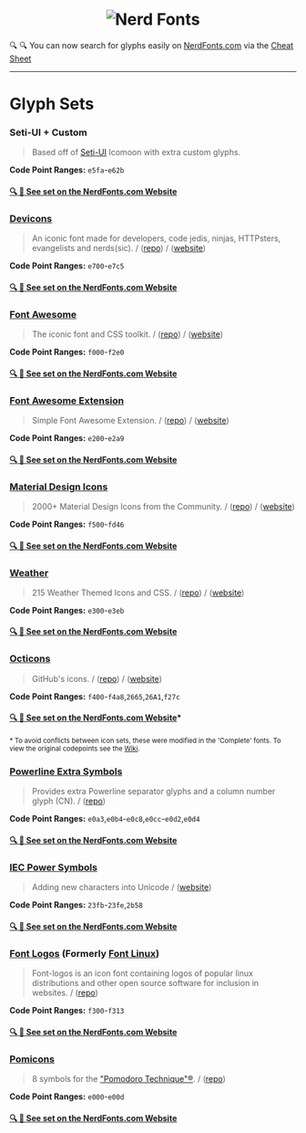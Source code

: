 <h1 align="center">
	<img src="https://raw.githubusercontent.com/ryanoasis/nerd-fonts/master/images/nerd-fonts-logo.svg?sanitize=true" alt="Nerd Fonts" />
</h1>

:mag: :mag: You can now search for glyphs easily on [NerdFonts.com][Cheat Sheet] via the [Cheat Sheet][]

---


# Glyph Sets

### Seti-UI + Custom
> Based off of [Seti-UI] Icomoon with extra custom glyphs.

**Code Point Ranges:** `e5fa`-`e62b`

#### [:mag: :bookmark_tabs: See set on the NerdFonts.com Website](http://nerdfonts.com/?set=nf-custom-#cheat-sheet)

### [Devicons][vorillaz-devicons]
> An iconic font made for developers, code jedis, ninjas, HTTPsters, evangelists and nerds(sic). / ([repo][vorillaz-devicons]) / ([website](https://vorillaz.github.io/devicons/))

**Code Point Ranges:** `e700`-`e7c5`

#### [:mag: :bookmark_tabs: See set on the NerdFonts.com Website](http://nerdfonts.com/?set=nf-dev-#cheat-sheet)

### [Font Awesome][font-awesome]
> The iconic font and CSS toolkit. / ([repo][font-awesome]) / ([website](http://fontawesome.io/))

**Code Point Ranges:** `f000`-`f2e0`

#### [:mag: :bookmark_tabs: See set on the NerdFonts.com Website](http://nerdfonts.com/?set=nf-fa-#cheat-sheet)

### [Font Awesome Extension][font-awesome-extension]
> Simple Font Awesome Extension. / ([repo][font-awesome-extension]) / ([website](https://andrelzgava.github.io/font-awesome-extension/))

**Code Point Ranges:** `e200`-`e2a9`

#### [:mag: :bookmark_tabs: See set on the NerdFonts.com Website](http://nerdfonts.com/?set=nf-fae-#cheat-sheet)

### [Material Design Icons][font-material-design-icons]
> 2000+ Material Design Icons from the Community. / ([repo][font-material-design-icons]) / ([website](https://materialdesignicons.com/))

**Code Point Ranges:** `f500`-`fd46`

#### [:mag: :bookmark_tabs: See set on the NerdFonts.com Website](http://nerdfonts.com/?set=nf-mdi-#cheat-sheet)

### [Weather][font-weather]
> 215 Weather Themed Icons and CSS. / ([repo][font-weather]) / ([website](http://weathericons.io/))

**Code Point Ranges:** `e300`-`e3eb`

#### [:mag: :bookmark_tabs: See set on the NerdFonts.com Website](http://nerdfonts.com/?set=nf-weather-#cheat-sheet)

### [Octicons][octicons]
> GitHub's icons. / ([repo][octicons]) / ([website](https://octicons.github.com))

**Code Point Ranges:** `f400`-`f4a8`,`2665`,`26A1`,`f27c`

#### [:mag: :bookmark_tabs: See set on the NerdFonts.com Website](http://nerdfonts.com/?set=nf-oct-#cheat-sheet)*

<sub>* To avoid conflicts between icon sets, these were modified in the 'Complete' fonts. To view the original codepoints see the [Wiki](https://github.com/ryanoasis/nerd-fonts/wiki/Codepoint-Conflicts).</sub>

### [Powerline Extra Symbols][ryanoasis-powerline-extra-symbols]
> Provides extra Powerline separator glyphs and a column number glyph (CN). / ([repo][ryanoasis-powerline-extra-symbols])

**Code Point Ranges:** `e0a3`,`e0b4`-`e0c8`,`e0cc`-`e0d2`,`e0d4`

#### [:mag: :bookmark_tabs: See set on the NerdFonts.com Website](http://nerdfonts.com/?set=nf-ple-#cheat-sheet)

### [IEC Power Symbols][website-iecpower]
> Adding new characters into Unicode / ([website][website-iecpower])

**Code Point Ranges:** `23fb`-`23fe`,`2b58`

#### [:mag: :bookmark_tabs: See set on the NerdFonts.com Website](http://nerdfonts.com/?set=nf-iec-#cheat-sheet)

### [Font Logos][font-linux] (Formerly [Font Linux][font-linux])
> Font-logos is an icon font containing logos of popular linux distributions and other open source software for inclusion in websites. / ([repo][font-linux])

**Code Point Ranges:** `f300`-`f313`

#### [:mag: :bookmark_tabs: See set on the NerdFonts.com Website](http://nerdfonts.com/?set=nf-linux-#cheat-sheet)

### [Pomicons][gabrielelana-pomicons]
> 8 symbols for the ["Pomodoro Technique"®](https://cirillocompany.de/pages/pomodoro-technique). / ([repo][gabrielelana-pomicons])

**Code Point Ranges:** `e000`-`e00d`

#### [:mag: :bookmark_tabs: See set on the NerdFonts.com Website](http://nerdfonts.com/?set=nf-pom-#cheat-sheet)

<!--
Repo References
-->

[vim-devicons]:https://github.com/ryanoasis/vim-devicons "VimDevIcons Vim Plugin (external link) ➶"
[vorillaz-devicons]:https://vorillaz.github.io/devicons/
[font-awesome]:https://github.com/FortAwesome/Font-Awesome
[font-awesome-extension]:https://github.com/AndreLZGava/font-awesome-extension
[font-material-design-icons]:https://github.com/Templarian/MaterialDesign
[font-weather]:https://github.com/erikflowers/weather-icons
[octicons]:https://github.com/primer/octicons
[font-linux]:https://github.com/Lukas-W/font-logos
[gabrielelana-pomicons]:https://github.com/gabrielelana/pomicons
[Seti-UI]:https://atom.io/themes/seti-ui
[ryanoasis-powerline-extra-symbols]:https://github.com/ryanoasis/powerline-extra-symbols
[wiki]:https://github.com/ryanoasis/nerd-fonts/wiki
[wiki-project-purpose]:https://github.com/ryanoasis/nerd-fonts/wiki/Project-Purpose
[repo]:https://github.com/ryanoasis/nerd-fonts
[gitter]:https://gitter.im/ryanoasis/nerd-fonts
[code-climate]:https://codeclimate.com/github/ryanoasis/nerd-fonts

<!--
Website References
-->

[website-iecpower]:https://unicodepowersymbol.com/
[Cheat Sheet]:https://nerdfonts.com/#cheat-sheet
[stickers]:https://www.redbubble.com/people/ryanoasis/works/30764810-nerd-fonts-iconic-font-aggregator
